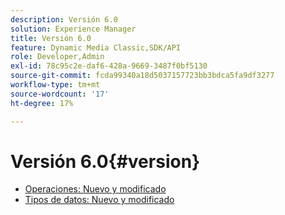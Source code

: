 ```yaml
---
description: Versión 6.0
solution: Experience Manager
title: Versión 6.0
feature: Dynamic Media Classic,SDK/API
role: Developer,Admin
exl-id: 78c95c2e-daf6-428a-9669-3487f0bf5130
source-git-commit: fcda99340a18d5037157723bb3bdca5fa9df3277
workflow-type: tm+mt
source-wordcount: '17'
ht-degree: 17%

---
```


# Versión 6.0{#version}

* [Operaciones: Nuevo y modificado](r-6-operations.md)
* [Tipos de datos: Nuevo y modificado](r-6-types.md)
